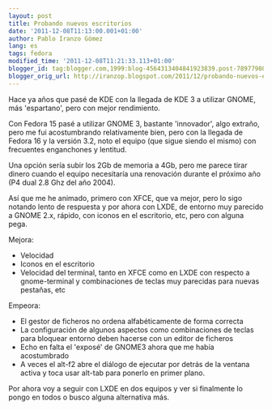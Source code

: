 ```yaml
---
layout: post
title: Probando nuevos escritorios
date: '2011-12-08T11:13:00.001+01:00'
author: Pablo Iranzo Gómez
lang: es
tags: fedora
modified_time: '2011-12-08T11:21:33.113+01:00'
blogger_id: tag:blogger.com,1999:blog-4564313404841923839.post-7897790878360794361
blogger_orig_url: http://iranzop.blogspot.com/2011/12/probando-nuevos-escritorios.html
---
```


Hace ya años que pasé de KDE con la llegada de KDE 3 a utilizar GNOME, más 'espartano', pero con mejor rendimiento.

Con Fedora 15 pasé a utilizar GNOME 3, bastante 'innovador', algo extraño, pero me fui acostumbrando relativamente bien, pero con la llegada de Fedora 16 y la versión 3.2, noto el equipo (que sigue siendo el mismo) con frecuentes enganchones y lentitud.

Una opción sería subir los 2Gb de memoria a 4Gb, pero me parece tirar dinero cuando el equipo necesitaría una renovación durante el próximo año (P4 dual 2.8 Ghz del año 2004).

Así que me he animado, primero con XFCE, que va mejor, pero lo sigo notando lento de respuesta y por ahora con LXDE, de entorno muy parecido a GNOME 2.x, rápido, con iconos en el escritorio, etc, pero con alguna pega.

Mejora:

- Velocidad
- Iconos en el escritorio
- Velocidad del terminal, tanto en XFCE como en LXDE con respecto a gnome-terminal y combinaciones de teclas muy parecidas para nuevas pestañas, etc

Empeora:

- El gestor de ficheros no ordena alfabéticamente de forma correcta
- La configuración de algunos aspectos como combinaciones de teclas para bloquear entorno deben hacerse con un editor de ficheros
- Echo en falta el 'exposé' de GNOME3 ahora que me había acostumbrado
- A veces el alt-f2 abre el diálogo de ejecutar por detrás de la ventana activa y toca usar alt-tab para ponerlo en primer plano.

Por ahora voy a seguir con LXDE en dos equipos y ver si finalmente lo pongo en todos o busco alguna alternativa más.

